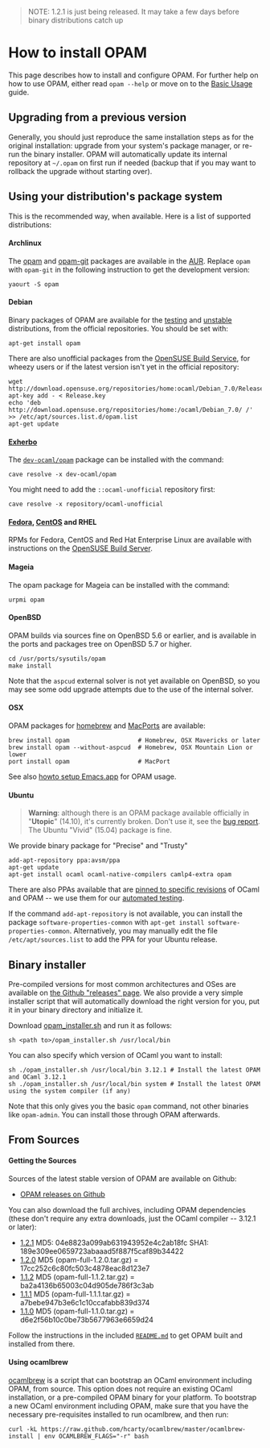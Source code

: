 > NOTE: 1.2.1 is just being released. It may take a few days before binary
> distributions catch up

# How to install OPAM

This page describes how to install and configure OPAM.
For further help on how to use OPAM, either read
`opam --help` or move on to the [Basic Usage](Usage.html) guide.

## Upgrading from a previous version

Generally, you should just reproduce the same installation steps as for the
original installation: upgrade from your system's package manager, or re-run the
binary installer. OPAM will automatically update its internal repository at
`~/.opam` on first run if needed (backup that if you may want to rollback the
upgrade without starting over).

## Using your distribution's package system

This is the recommended way, when available. Here is a list of supported
distributions:

#### Archlinux

The [opam](http://aur.archlinux.org/packages.php?ID=62127) and
[opam-git](http://aur.archlinux.org/packages.php?ID=62387) packages are
available in the [AUR](https://wiki.archlinux.org/index.php/AUR). Replace `opam`
with `opam-git` in the following instruction to get the development version:

```
yaourt -S opam
```

#### Debian

Binary packages of OPAM are available for the
[testing](http://packages.debian.org/jessie/opam) and
[unstable](http://packages.debian.org/sid/opam) distributions, from the official
repositories. You should be set with:

```
apt-get install opam
```

There are also unofficial packages from the
[OpenSUSE Build Service](http://software.opensuse.org/download.html?project=home%3Aocaml&package=opam),
for wheezy users or if the latest version isn't yet in the official repository:

```
wget http://download.opensuse.org/repositories/home:ocaml/Debian_7.0/Release.key
apt-key add - < Release.key
echo 'deb http://download.opensuse.org/repositories/home:/ocaml/Debian_7.0/ /' >> /etc/apt/sources.list.d/opam.list
apt-get update
```

#### [Exherbo](http://exherbo.org)

The
[`dev-ocaml/opam`](http://git.exherbo.org/summer/packages/dev-ocaml/opam/index.html) package can be installed with the command:

```
cave resolve -x dev-ocaml/opam
```

You might need to add the `::ocaml-unofficial` repository first:

```
cave resolve -x repository/ocaml-unofficial
```

#### [Fedora](http://fedoraproject.org), [CentOS](http://centos.org) and RHEL

RPMs for Fedora, CentOS and Red Hat Enterprise Linux are available with
instructions on the
[OpenSUSE Build Server](http://software.opensuse.org/download.html?project=home%3Aocaml&package=opam).

#### Mageia

The opam package for Mageia can be installed with the command:

```
urpmi opam
```

#### OpenBSD

OPAM builds via sources fine on OpenBSD 5.6 or earlier, and is available in the
ports and packages tree on OpenBSD 5.7 or higher.

```
cd /usr/ports/sysutils/opam
make install
```

Note that the `aspcud` external solver is not yet available on OpenBSD, so you
may see some odd upgrade attempts due to the use of the internal solver.

#### OSX

OPAM packages for [homebrew](http://mxcl.github.com/homebrew/) and
[MacPorts](http://www.macports.org/) are available:

```
brew install opam                   # Homebrew, OSX Mavericks or later
brew install opam --without-aspcud  # Homebrew, OSX Mountain Lion or lower
port install opam                   # MacPort
```

See also
[howto setup Emacs.app](https://github.com/ocaml/opam/wiki/Setup-Emacs.app-on-macosx-for-opam-usage)
for OPAM usage.

#### Ubuntu

> **Warning**: although there is an OPAM package available officially in
> "**Utopic**" (14.10), it's currently broken. Don't use it, see the
> [bug report](https://bugs.launchpad.net/ubuntu/+source/opam/+bug/1401346).
> The Ubuntu "Vivid" (15.04) package is fine.

We provide binary package for "Precise" and "Trusty"

```
add-apt-repository ppa:avsm/ppa
apt-get update
apt-get install ocaml ocaml-native-compilers camlp4-extra opam
```

There are also PPAs available that are
[pinned to specific revisions](http://launchpad.net/~avsm) of OCaml and OPAM --
we use them for our
[automated testing](http://anil.recoil.org/2013/09/30/travis-and-ocaml.html).

If the command `add-apt-repository` is not available, you can install the
package `software-properties-common` with `apt-get install
software-properties-common`. Alternatively, you may manually edit the file
`/etc/apt/sources.list` to add the PPA for your Ubuntu release.


## Binary installer

Pre-compiled versions for most common architectures and OSes are available on
[the Github "releases" page](https://github.com/ocaml/opam/releases/latest). We
also provide a very simple installer script that will automatically download the
right version for you, put it in your binary directory and initialize it.

Download
[opam_installer.sh](https://raw.github.com/ocaml/opam/master/shell/opam_installer.sh)
and run it as follows:

```
sh <path to>/opam_installer.sh /usr/local/bin
```

You can also specify which version of OCaml you want to install:

```
sh ./opam_installer.sh /usr/local/bin 3.12.1 # Install the latest OPAM and OCaml 3.12.1
sh ./opam_installer.sh /usr/local/bin system # Install the latest OPAM using the system compiler (if any)
```

Note that this only gives you the basic `opam` command, not other binaries like
`opam-admin`. You can install those through OPAM afterwards.

## From Sources

#### Getting the Sources

Sources of the latest stable version of OPAM are available on Github:

* [OPAM releases on Github](https://github.com/ocaml/opam/releases)

You can also download the full archives, including OPAM dependencies (these
don't require any extra downloads, just the OCaml compiler -- 3.12.1 or later):

* [1.2.1](https://github.com/ocaml/opam/releases/download/1.2.1/opam-full-1.2.1.tar.gz)
  MD5: 04e8823a099ab631943952e4c2ab18fc
  SHA1: 189e309ee0659723abaaad5f887f5caf89b34422
* [1.2.0](https://github.com/ocaml/opam/releases/download/1.2.0/opam-full-1.2.0.tar.gz)
  MD5 (opam-full-1.2.0.tar.gz) = 17cc252c6c80fc503c4878eac8d123e7
* [1.1.2](https://github.com/ocaml/opam/releases/download/1.1.2/opam-full-1.1.2.tar.gz)
  MD5 (opam-full-1.1.2.tar.gz) = ba2a4136b65003c04d905de786f3c3ab
* [1.1.1](https://github.com/ocaml/opam/releases/download/1.1.1/opam-full-1.1.1.tar.gz)
  MD5 (opam-full-1.1.1.tar.gz) = a7bebe947b3e6c1c10ccafabb839d374
* [1.1.0](http://www.ocamlpro.com/pub/opam-full-1.1.0.tar.gz)
  MD5 (opam-full-1.1.0.tar.gz) = d6e2f56b10c0be73b5677963e6659d24

Follow the instructions in the included
[`README.md`](https://github.com/ocaml/opam#readme) to get OPAM built and
installed from there.


#### Using ocamlbrew

[ocamlbrew](https://github.com/hcarty/ocamlbrew) is a script that can bootstrap
an OCaml environment including OPAM, from source. This option does not require
an existing OCaml installation, or a pre-compiled OPAM binary for your platform.
To bootstrap a new OCaml environment including OPAM, make sure that you have the
necessary pre-requisites installed to run ocamlbrew, and then run:

```
curl -kL https://raw.github.com/hcarty/ocamlbrew/master/ocamlbrew-install | env OCAMLBREW_FLAGS="-r" bash
```
